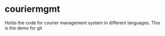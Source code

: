 # couriermgmt
Holds the code for courier management system in different languages.
This is the demo for git
